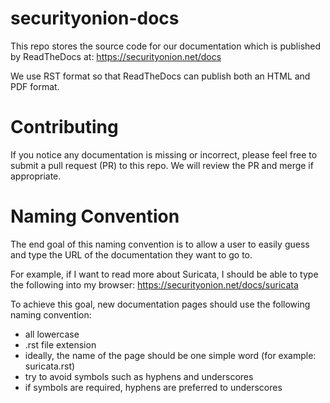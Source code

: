 # securityonion-docs

This repo stores the source code for our documentation which is published by ReadTheDocs at:
https://securityonion.net/docs

We use RST format so that ReadTheDocs can publish both an HTML and PDF format.

# Contributing

If you notice any documentation is missing or incorrect, please feel free to submit a pull request (PR) to this repo.  We will review the PR and merge if appropriate.

# Naming Convention
The end goal of this naming convention is to allow a user to easily guess and type the URL of the documentation they want to go to.

For example, if I want to read more about Suricata, I should be able to type the following into my browser:
https://securityonion.net/docs/suricata

To achieve this goal, new documentation pages should use the following naming convention:
- all lowercase
- .rst file extension
- ideally, the name of the page should be one simple word (for example: suricata.rst)
- try to avoid symbols such as hyphens and underscores
- if symbols are required, hyphens are preferred to underscores
